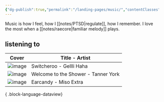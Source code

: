 ```yaml
---
{"dg-publish":true,"permalink":"/landing-pages/music/","contentClasses":"cards"}
---
```


Music is how I feel, how I [[notes/PTSD\|regulate]], how I remember. I love the most when a [[notes/raecore\|familiar melody]] plays. 


## listening to 

| Cover                                                  | Title - Artist                      |
| ------------------------------------------------------ | ----------------------------------- |
| ![image](https://f4.bcbits.com/img/a0701366582_16.jpg) | Switcheroo - Gellli Haha            |
| ![image](https://f4.bcbits.com/img/a2554647118_16.jpg) | Welcome to the Shower - Tanner York |
| ![image](https://f4.bcbits.com/img/a2111807728_10.jpg) | Earcandy - Miso Extra               |

{ .block-language-dataview}

